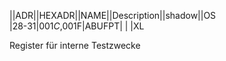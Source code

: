 ||ADR||HEXADR||NAME||Description||shadow||OS  
|28-31|$001C,$001F|ABUFPT| | |XL  
  
Register für interne Testzwecke  

